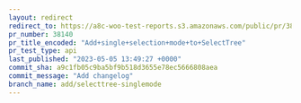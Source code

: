 ```yaml
---
layout: redirect
redirect_to: https://a8c-woo-test-reports.s3.amazonaws.com/public/pr/38140/api/index.html
pr_number: 38140
pr_title_encoded: "Add+single+selection+mode+to+SelectTree"
pr_test_type: api
last_published: "2023-05-05 13:49:27 +0000"
commit_sha: a9c1fb05c9ba5bf9b518d3655e78ec5666808aea
commit_message: "Add changelog"
branch_name: add/selecttree-singlemode
---
```

